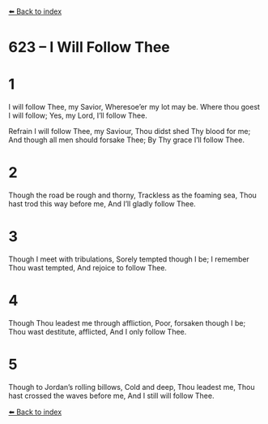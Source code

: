 [⬅️ Back to index](../README.md)

# 623 – I Will Follow Thee


# 1
I will follow Thee, my Savior,
Wheresoe’er my lot may be.
Where thou goest I will follow;
Yes, my Lord, I’ll follow Thee.

Refrain
I will follow Thee, my Saviour,
Thou didst shed Thy blood for me;
And though all men should forsake Thee;
By Thy grace I’ll follow Thee.

# 2
Though the road be rough and thorny,
Trackless as the foaming sea,
Thou hast trod this way before me,
And I’ll gladly follow Thee.

# 3
Though I meet with tribulations,
Sorely tempted though I be;
I remember Thou wast tempted,
And rejoice to follow Thee.

# 4
Though Thou leadest me through affliction,
Poor, forsaken though I be;
Thou wast destitute, afflicted,
And I only follow Thee.

# 5
Though to Jordan’s rolling billows,
Cold and deep, Thou leadest me,
Thou hast crossed the waves before me,
And I still will follow Thee.

[⬅️ Back to index](../README.md)
